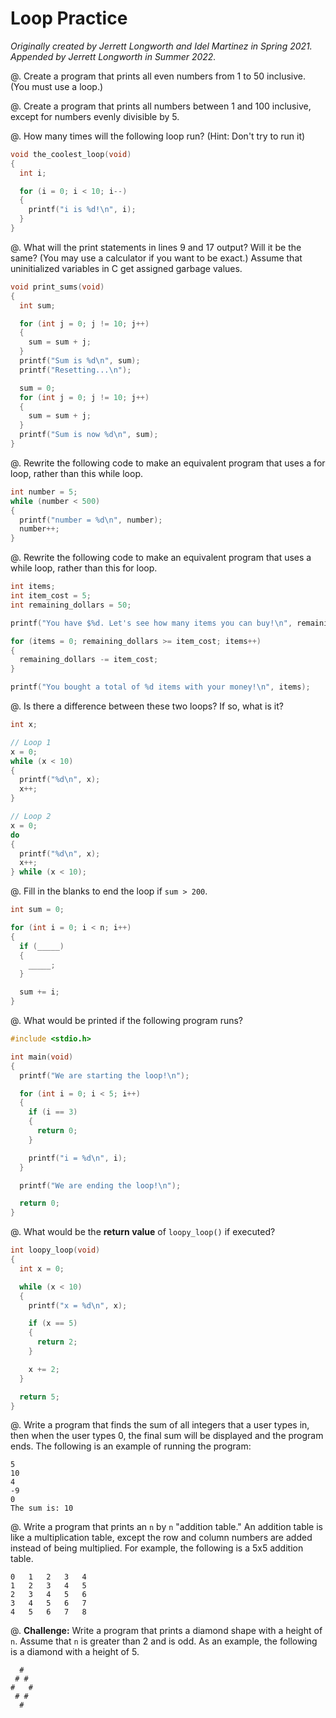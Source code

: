 # Loop Practice

*Originally created by Jerrett Longworth and Idel Martinez in Spring 2021. Appended by Jerrett Longworth in Summer 2022.*

@. Create a program that prints all even numbers from 1 to 50 inclusive. (You must use a loop.)

@. Create a program that prints all numbers between 1 and 100 inclusive, except for numbers evenly divisible by 5.

@. How many times will the following loop run? (Hint: Don't try to run it)

  ``` c
  void the_coolest_loop(void)
  {
    int i;

    for (i = 0; i < 10; i--)
    {
      printf("i is %d!\n", i);
    }
  }
  ```

@. What will the print statements in lines 9 and 17 output? Will it be the same? (You may use a calculator if you want to be exact.) Assume that uninitialized variables in C get assigned garbage values.

  ``` {.c .numberLines}
  void print_sums(void)
  {
    int sum;

    for (int j = 0; j != 10; j++)
    {
      sum = sum + j;
    }
    printf("Sum is %d\n", sum);
    printf("Resetting...\n");

    sum = 0;
    for (int j = 0; j != 10; j++)
    {
      sum = sum + j;
    }
    printf("Sum is now %d\n", sum);
  }
  ```

@. Rewrite the following code to make an equivalent program that uses a for loop, rather than this while loop.

  ``` c
  int number = 5;
  while (number < 500)
  {
    printf("number = %d\n", number);
    number++;
  }
  ```

@. Rewrite the following code to make an equivalent program that uses a while loop, rather than this for loop.

  ``` c
  int items;
  int item_cost = 5;
  int remaining_dollars = 50;

  printf("You have $%d. Let's see how many items you can buy!\n", remaining_dollars);

  for (items = 0; remaining_dollars >= item_cost; items++)
  {
    remaining_dollars -= item_cost;
  }

  printf("You bought a total of %d items with your money!\n", items);
  ```

@. Is there a difference between these two loops? If so, what is it?

  ``` c
  int x;

  // Loop 1
  x = 0;
  while (x < 10)
  {
    printf("%d\n", x);
    x++;
  }

  // Loop 2
  x = 0;
  do
  {
    printf("%d\n", x);
    x++;
  } while (x < 10);
  ```

@. Fill in the blanks to end the loop if `sum > 200`.

  ``` c
  int sum = 0;

  for (int i = 0; i < n; i++)
  {
    if (_____)
    {
      _____;
    }

    sum += i;
  }
  ```

@. What would be printed if the following program runs?

  ``` c
  #include <stdio.h>

  int main(void)
  {
    printf("We are starting the loop!\n");

    for (int i = 0; i < 5; i++)
    {
      if (i == 3)
      {
        return 0;
      }

      printf("i = %d\n", i);
    }

    printf("We are ending the loop!\n");

    return 0;
  }
  ```

@. What would be the **return value** of `loopy_loop()` if executed?

  ``` c
  int loopy_loop(void)
  {
    int x = 0;

    while (x < 10)
    {
      printf("x = %d\n", x);

      if (x == 5)
      {
        return 2;
      }

      x += 2;
    }

    return 5;
  }
  ```

@. Write a program that finds the sum of all integers that a user types in, then when the user types 0, the final sum will be displayed and the program ends. The following is an example of running the program:

  ```
  5
  10
  4
  -9
  0
  The sum is: 10
  ```

@. Write a program that prints an `n` by `n` "addition table." An addition table is like a multiplication table, except the row and column numbers are added instead of being multiplied. For example, the following is a 5x5 addition table.

  ```
  0   1   2   3   4
  1   2   3   4   5
  2   3   4   5   6
  3   4   5   6   7
  4   5   6   7   8
  ```

@. **Challenge:** Write a program that prints a diamond shape with a height of `n`. Assume that `n` is greater than 2 and is odd. As an example, the following is a diamond with a height of 5.
  
  ```
    #
   # #
  #   #
   # #
    #
  ```